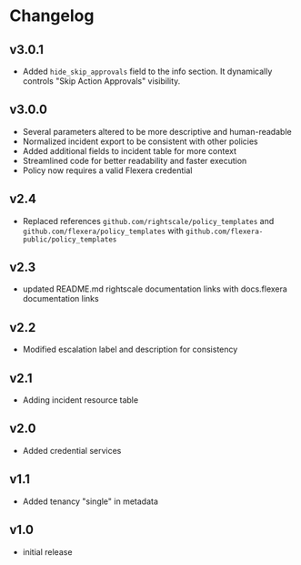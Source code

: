 # Changelog

## v3.0.1

- Added `hide_skip_approvals` field to the info section. It dynamically controls "Skip Action Approvals" visibility.

## v3.0.0

- Several parameters altered to be more descriptive and human-readable
- Normalized incident export to be consistent with other policies
- Added additional fields to incident table for more context
- Streamlined code for better readability and faster execution
- Policy now requires a valid Flexera credential

## v2.4

- Replaced references `github.com/rightscale/policy_templates` and `github.com/flexera/policy_templates` with `github.com/flexera-public/policy_templates`

## v2.3

- updated README.md rightscale documentation links with docs.flexera documentation links

## v2.2

- Modified escalation label and description for consistency

## v2.1

- Adding incident resource table

## v2.0

- Added credential services

## v1.1

- Added tenancy "single" in metadata

## v1.0

- initial release
